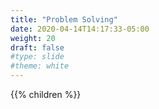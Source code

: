 ```yaml
---
title: "Problem Solving"
date: 2020-04-14T14:17:33-05:00
weight: 20
draft: false
#type: slide
#theme: white
---
```


{{% children %}}

